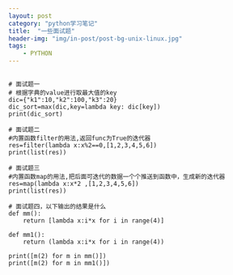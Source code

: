 ```yaml
---
layout: post
category: "python学习笔记"
title:  "一些面试题"
header-img: "img/in-post/post-bg-unix-linux.jpg"
tags:
    - PYTHON
---
```

<pre><code>
# 面试题一
# 根据字典的value进行取最大值的key
dic={"k1":10,"k2":100,"k3":20}
dic_sort=max(dic,key=lambda key: dic[key])
print(dic_sort)

# 面试题二
#内置函数filter的用法,返回func为True的迭代器
res=filter(lambda x:x%2==0,[1,2,3,4,5,6])
print(list(res))

# 面试题三
#内置函数map的用法,把后面可迭代的数据一个个推送到函数中，生成新的迭代器
res=map(lambda x:x*2 ,[1,2,3,4,5,6])
print(list(res))

# 面试题四，以下输出的结果是什么
def mm():
    return [lambda x:i*x for i in range(4)]

def mm1():
    return (lambda x:i*x for i in range(4))

print([m(2) for m in mm()])
print([m(2) for m in mm1()])

</code></pre>